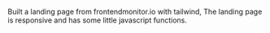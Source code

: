 Built a landing page from frontendmonitor.io with tailwind, The landing page is responsive and has some little javascript functions.
